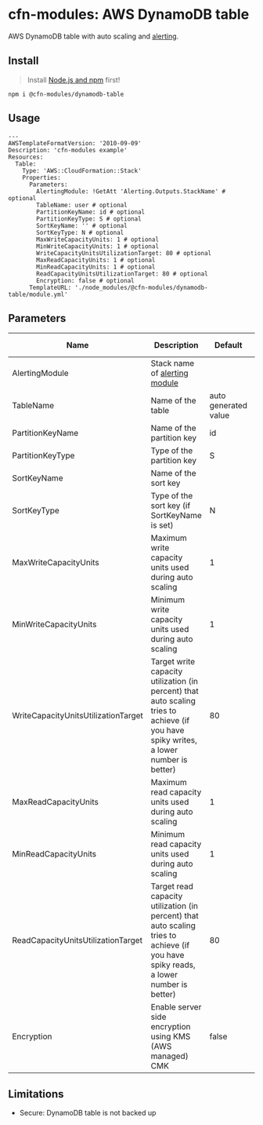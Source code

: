 # cfn-modules: AWS DynamoDB table

AWS DynamoDB table with auto scaling and [alerting](https://www.npmjs.com/package/@cfn-modules/alerting).

## Install

> Install [Node.js and npm](https://nodejs.org/) first!

```
npm i @cfn-modules/dynamodb-table
```

## Usage

```
---
AWSTemplateFormatVersion: '2010-09-09'
Description: 'cfn-modules example'
Resources:
  Table:
    Type: 'AWS::CloudFormation::Stack'
    Properties:
      Parameters:
        AlertingModule: !GetAtt 'Alerting.Outputs.StackName' # optional
        TableName: user # optional
        PartitionKeyName: id # optional
        PartitionKeyType: S # optional
        SortKeyName: '' # optional
        SortKeyType: N # optional
        MaxWriteCapacityUnits: 1 # optional
        MinWriteCapacityUnits: 1 # optional
        WriteCapacityUnitsUtilizationTarget: 80 # optional
        MaxReadCapacityUnits: 1 # optional
        MinReadCapacityUnits: 1 # optional
        ReadCapacityUnitsUtilizationTarget: 80 # optional
        Encryption: false # optional
      TemplateURL: './node_modules/@cfn-modules/dynamodb-table/module.yml'
```

## Parameters

<table>
  <thead>
    <tr>
      <th>Name</th>
      <th>Description</th>
      <th>Default</th>
      <th>Required?</th>
      <th>Allowed values</th>
    </tr>
  </thead>
  <tbody>
    <tr>
      <td>AlertingModule</td>
      <td>Stack name of <a href="https://www.npmjs.com/package/@cfn-modules/alerting">alerting module</a></td>
      <td></td>
      <td>no</td>
      <td></td>
    </tr>
    <tr>
      <td>TableName</td>
      <td>Name of the table</td>
      <td>auto generated value</td>
      <td>no</td>
      <td></td>
    </tr>
    <tr>
      <td>PartitionKeyName</td>
      <td>Name of the partition key</td>
      <td>id</td>
      <td>no</td>
      <td></td>
    </tr>
    <tr>
      <td>PartitionKeyType</td>
      <td>Type of the partition key</td>
      <td>S</td>
      <td>no</td>
      <td>[S, N, B]</td>
    </tr>
    <tr>
      <td>SortKeyName</td>
      <td>Name of the sort key</td>
      <td></td>
      <td>no</td>
      <td></td>
    </tr>
    <tr>
      <td>SortKeyType</td>
      <td>Type of the sort key (if SortKeyName is set)</td>
      <td>N</td>
      <td>no</td>
      <td>[S, N, B]</td>
    </tr>
    <tr>
      <td>MaxWriteCapacityUnits</td>
      <td>Maximum write capacity units used during auto scaling</td>
      <td>1</td>
      <td>no</td>
      <td></td>
    </tr>
    <tr>
      <td>MinWriteCapacityUnits</td>
      <td>Minimum write capacity units used during auto scaling</td>
      <td>1</td>
      <td>no</td>
      <td></td>
    </tr>
    <tr>
      <td>WriteCapacityUnitsUtilizationTarget</td>
      <td>Target write capacity utilization (in percent) that auto scaling tries to achieve (if you have spiky writes, a lower number is better)</td>
      <td>80</td>
      <td>no</td>
      <td></td>
    </tr>
    <tr>
      <td>MaxReadCapacityUnits</td>
      <td>Maximum read capacity units used during auto scaling</td>
      <td>1</td>
      <td>no</td>
      <td></td>
    </tr>
    <tr>
      <td>MinReadCapacityUnits</td>
      <td>Minimum read capacity units used during auto scaling</td>
      <td>1</td>
      <td>no</td>
      <td></td>
    </tr>
    <tr>
      <td>ReadCapacityUnitsUtilizationTarget</td>
      <td>Target read capacity utilization (in percent) that auto scaling tries to achieve (if you have spiky reads, a lower number is better)</td>
      <td>80</td>
      <td>no</td>
      <td></td>
    </tr>
    <tr>
      <td>Encryption</td>
      <td>Enable server side encryption using KMS (AWS managed) CMK</td>
      <td>false</td>
      <td>no</td>
      <td>[aws, false]</td>
    </tr>
  </tbody>
</table>

## Limitations

* Secure: DynamoDB table is not backed up

